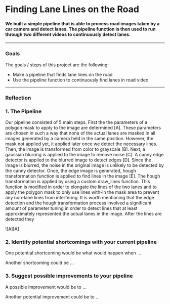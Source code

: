 # **Finding Lane Lines on the Road**

#### We built a simple pipeline that is able to process road images taken by a car camera and detect lanes. The pipeline function is then used to run through two different videos to continuously detect lanes.

---

### Goals

The goals / steps of this project are the following:
* Make a pipeline that finds lane lines on the road
* Use the pipeline function to continuously find lanes in road video


[//]: # (Image References)

[image_A]: ./pipeline_results/grayscale.jpg "Grayscale"

---

### Reflection

### 1. The Pipeline

Our pipeline consisted of 5 main steps. First the the parameters of a polygon mask to apply to the image are determined [A]. These parameters are chosen in such a way that none of the actual lanes are masked in all images generated by a camera held in the same position. However, the mask not applied yet, it applied later once we detect the necessary lines. Then, the image is transformed from color to grayscale [B]. Next, a gaussian blurring is applied to the image to remove noise [C]. A canny edge detector is applied to the blurred image to detect edges [D]. Since the image is blurred, the noise in the original image is unlikely to be detected by the canny detector. Once, the edge image is generated, hough transformation function is applied to find lines in the image [E]. The hough transformation is applied by using a custom draw_lines function. This function is modified in order to elongate the lines of the two lanes and to apply the polygon mask to only use lines with-in the mask area to prevent any non-lane lines from interfering. It is worth mentioning that the edge detection and the hough transformation process involved a significant amount of parameter tuning in order to detect lines that at least approximately represented the actual lanes in the image. After the lines are detected they 

![A][A]


### 2. Identify potential shortcomings with your current pipeline


One potential shortcoming would be what would happen when ...

Another shortcoming could be ...


### 3. Suggest possible improvements to your pipeline

A possible improvement would be to ...

Another potential improvement could be to ...
